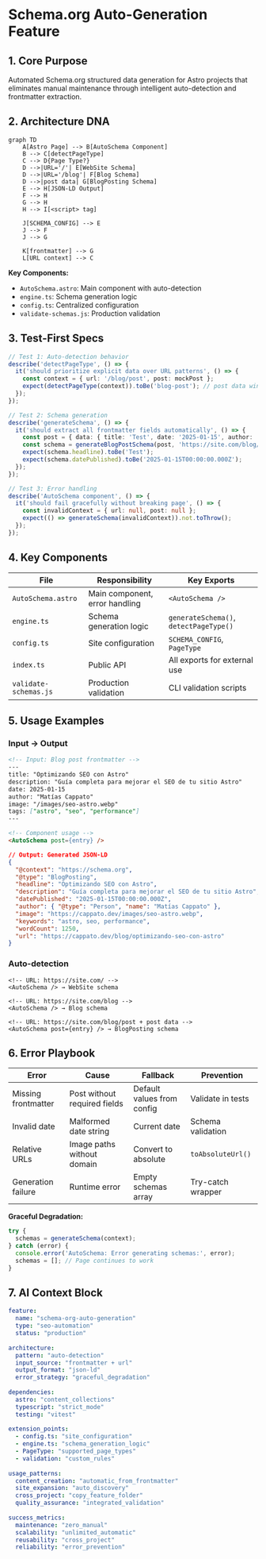 # Schema.org Auto-Generation Feature

## 1. Core Purpose
Automated Schema.org structured data generation for Astro projects that eliminates manual maintenance through intelligent auto-detection and frontmatter extraction.

## 2. Architecture DNA

```mermaid
graph TD
    A[Astro Page] --> B[AutoSchema Component]
    B --> C[detectPageType]
    C --> D{Page Type?}
    D -->|URL='/'| E[WebSite Schema]
    D -->|URL='/blog'| F[Blog Schema]
    D -->|post data| G[BlogPosting Schema]
    E --> H[JSON-LD Output]
    F --> H
    G --> H
    H --> I[<script> tag]
    
    J[SCHEMA_CONFIG] --> E
    J --> F
    J --> G
    
    K[frontmatter] --> G
    L[URL context] --> C
```

**Key Components:**
- `AutoSchema.astro`: Main component with auto-detection
- `engine.ts`: Schema generation logic
- `config.ts`: Centralized configuration
- `validate-schemas.js`: Production validation

## 3. Test-First Specs

```typescript
// Test 1: Auto-detection behavior
describe('detectPageType', () => {
  it('should prioritize explicit data over URL patterns', () => {
    const context = { url: '/blog/post', post: mockPost };
    expect(detectPageType(context)).toBe('blog-post'); // post data wins
  });
});

// Test 2: Schema generation
describe('generateSchema', () => {
  it('should extract all frontmatter fields automatically', () => {
    const post = { data: { title: 'Test', date: '2025-01-15', author: 'John' } };
    const schema = generateBlogPostSchema(post, 'https://site.com/blog/test');
    expect(schema.headline).toBe('Test');
    expect(schema.datePublished).toBe('2025-01-15T00:00:00.000Z');
  });
});

// Test 3: Error handling
describe('AutoSchema component', () => {
  it('should fail gracefully without breaking page', () => {
    const invalidContext = { url: null, post: null };
    expect(() => generateSchema(invalidContext)).not.toThrow();
  });
});
```

## 4. Key Components

| File | Responsibility | Key Exports |
|------|----------------|-------------|
| `AutoSchema.astro` | Main component, error handling | `<AutoSchema />` |
| `engine.ts` | Schema generation logic | `generateSchema()`, `detectPageType()` |
| `config.ts` | Site configuration | `SCHEMA_CONFIG`, `PageType` |
| `index.ts` | Public API | All exports for external use |
| `validate-schemas.js` | Production validation | CLI validation scripts |

## 5. Usage Examples

### Input → Output
```markdown
<!-- Input: Blog post frontmatter -->
---
title: "Optimizando SEO con Astro"
description: "Guía completa para mejorar el SEO de tu sitio Astro"
date: 2025-01-15
author: "Matías Cappato"
image: "/images/seo-astro.webp"
tags: ["astro", "seo", "performance"]
---

<!-- Component usage -->
<AutoSchema post={entry} />
```

```json
// Output: Generated JSON-LD
{
  "@context": "https://schema.org",
  "@type": "BlogPosting",
  "headline": "Optimizando SEO con Astro",
  "description": "Guía completa para mejorar el SEO de tu sitio Astro",
  "datePublished": "2025-01-15T00:00:00.000Z",
  "author": { "@type": "Person", "name": "Matías Cappato" },
  "image": "https://cappato.dev/images/seo-astro.webp",
  "keywords": "astro, seo, performance",
  "wordCount": 1250,
  "url": "https://cappato.dev/blog/optimizando-seo-con-astro"
}
```

### Auto-detection
```astro
<!-- URL: https://site.com/ -->
<AutoSchema /> → WebSite schema

<!-- URL: https://site.com/blog -->
<AutoSchema /> → Blog schema

<!-- URL: https://site.com/blog/post + post data -->
<AutoSchema post={entry} /> → BlogPosting schema
```

## 6. Error Playbook

| Error | Cause | Fallback | Prevention |
|-------|-------|----------|------------|
| Missing frontmatter | Post without required fields | Default values from config | Validate in tests |
| Invalid date | Malformed date string | Current date | Schema validation |
| Relative URLs | Image paths without domain | Convert to absolute | `toAbsoluteUrl()` |
| Generation failure | Runtime error | Empty schemas array | Try-catch wrapper |

**Graceful Degradation:**
```typescript
try {
  schemas = generateSchema(context);
} catch (error) {
  console.error('AutoSchema: Error generating schemas:', error);
  schemas = []; // Page continues to work
}
```

## 7. AI Context Block

```yaml
feature:
  name: "schema-org-auto-generation"
  type: "seo-automation"
  status: "production"
  
architecture:
  pattern: "auto-detection"
  input_source: "frontmatter + url"
  output_format: "json-ld"
  error_strategy: "graceful_degradation"
  
dependencies:
  astro: "content_collections"
  typescript: "strict_mode"
  testing: "vitest"
  
extension_points:
  - config.ts: "site_configuration"
  - engine.ts: "schema_generation_logic"
  - PageType: "supported_page_types"
  - validation: "custom_rules"
  
usage_patterns:
  content_creation: "automatic_from_frontmatter"
  site_expansion: "auto_discovery"
  cross_project: "copy_feature_folder"
  quality_assurance: "integrated_validation"
  
success_metrics:
  maintenance: "zero_manual"
  scalability: "unlimited_automatic"
  reusability: "cross_project"
  reliability: "error_prevention"
```
